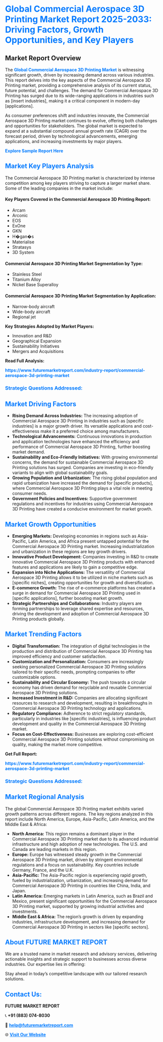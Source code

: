 <h1 style="color: #007BFF;">Global Commercial Aerospace 3D Printing Market Report 2025-2033: Driving Factors, Growth Opportunities, and Key Players</h1>

<section id="overview">
<h2>Market Report Overview</h2>
<p>The <a href="https://www.futuremarketreport.com/industry-report/commercial-aerospace-3d-printing-market" style="color: #007BFF; text-decoration: none;"><strong>Global Commercial Aerospace 3D Printing Market</strong></a> is witnessing significant growth, driven by increasing demand across various industries. This report delves into the key aspects of the Commercial Aerospace 3D Printing market, providing a comprehensive analysis of its current status, future potential, and challenges. The demand for Commercial Aerospace 3D Printing has surged due to its wide-ranging applications in industries such as [insert industries], making it a critical component in modern-day [applications].</p>
<p>As consumer preferences shift and industries innovate, the Commercial Aerospace 3D Printing market continues to evolve, offering both challenges and opportunities for stakeholders. The global market is expected to expand at a substantial compound annual growth rate (CAGR) over the forecast period, driven by technological advancements, emerging applications, and increasing investments by major players.</p>
</section>

<section id="overview">
<p><a href="https://www.futuremarketreport.com/request-sample/reportId=108886" style="color: #007BFF; text-decoration: none;"><strong>Explore Sample Report Here</strong></a></p>
</section>

<section id="key-players">
<h2 style="color: #007BFF;">Market Key Players Analysis</h2>
<p>The Commercial Aerospace 3D Printing market is characterized by intense competition among key players striving to capture a larger market share. Some of the leading companies in the market include:</p>
<h4>Key Players Covered in the Commercial Aerospace 3D Printing Report:</h4>
<ul><li>Arcam</li><li>Arconic</li><li>EOS</li><li>ExOne</li><li>GKN</li><li>H�gan�s</li><li>Materialise</li><li>Stratasys</li><li>3D System</li></ul>
<h4>Commercial Aerospace 3D Printing Market Segmentation by Type:</h4>
<ul><li>Stainless Steel</li><li>Titanium Alloy</li><li>Nickel Base Superalloy</li></ul>

<h4>Commercial Aerospace 3D Printing Market Segmentation by Application:</h4>
<ul><li>Narrow-body aircraft</li><li>Wide-body aircraft</li><li>Regional jet</li></ul>
<p><strong>Key Strategies Adopted by Market Players:</strong></p>
<ul>
<li>Innovation and R&D</li>
<li>Geographical Expansion</li>
<li>Sustainability Initiatives</li>
<li>Mergers and Acquisitions</li>
</ul>
</section>

<section>
<p><strong>Read Full Analysis: </strong></p><a href="https://www.futuremarketreport.com/industry-report/commercial-aerospace-3d-printing-market" style="color: #007BFF; text-decoration: none;"><strong>https://www.futuremarketreport.com/industry-report/commercial-aerospace-3d-printing-market</strong></a>
<h3 style="color: #007BFF;">Strategic Questions Addressed:</h3>
</section>

<section id="driving-factors">
<h2 style="color: #007BFF;">Market Driving Factors</h2>
<ul>
<li><strong>Rising Demand Across Industries:</strong> The increasing adoption of Commercial Aerospace 3D Printing in industries such as [specific industries] is a major growth driver. Its versatile applications and cost-effectiveness make it a preferred choice among manufacturers.</li>
<li><strong>Technological Advancements:</strong> Continuous innovations in production and application technologies have enhanced the efficiency and performance of Commercial Aerospace 3D Printing, further boosting market demand.</li>
<li><strong>Sustainability and Eco-Friendly Initiatives:</strong> With growing environmental concerns, the demand for sustainable Commercial Aerospace 3D Printing solutions has surged. Companies are investing in eco-friendly variants to align with global sustainability goals.</li>
<li><strong>Growing Population and Urbanization:</strong> The rising global population and rapid urbanization have increased the demand for [specific products], where Commercial Aerospace 3D Printing plays a vital role in meeting consumer needs.</li>
<li><strong>Government Policies and Incentives:</strong> Supportive government regulations and incentives for industries using Commercial Aerospace 3D Printing have created a conducive environment for market growth.</li>
</ul>
</section>

<section id="growth-opportunities">
<h2 style="color: #007BFF;">Market Growth Opportunities</h2>
<ul>
<li><strong>Emerging Markets:</strong> Developing economies in regions such as Asia-Pacific, Latin America, and Africa present untapped potential for the Commercial Aerospace 3D Printing market. Increasing industrialization and urbanization in these regions are key growth drivers.</li>
<li><strong>Innovative Product Development:</strong> Companies investing in R&D to create innovative Commercial Aerospace 3D Printing products with enhanced features and applications are likely to gain a competitive edge.</li>
<li><strong>Expansion into Niche Applications:</strong> The versatility of Commercial Aerospace 3D Printing allows it to be utilized in niche markets such as [specific niches], creating opportunities for growth and diversification.</li>
<li><strong>E-commerce Growth:</strong> The rise of e-commerce platforms has created a surge in demand for Commercial Aerospace 3D Printing used in [specific applications], further boosting market growth.</li>
<li><strong>Strategic Partnerships and Collaborations:</strong> Industry players are forming partnerships to leverage shared expertise and resources, driving the development and adoption of Commercial Aerospace 3D Printing products globally.</li>
</ul>
</section>

<section id="trending-factors">
<h2 style="color: #007BFF;">Market Trending Factors</h2>
<ul>
<li><strong>Digital Transformation:</strong> The integration of digital technologies in the production and distribution of Commercial Aerospace 3D Printing has improved efficiency and customer satisfaction.</li>
<li><strong>Customization and Personalization:</strong> Consumers are increasingly seeking personalized Commercial Aerospace 3D Printing solutions tailored to their specific needs, prompting companies to offer customizable options.</li>
<li><strong>Sustainability and Circular Economy:</strong> The push towards a circular economy has driven demand for recyclable and reusable Commercial Aerospace 3D Printing solutions.</li>
<li><strong>Increased Investment in R&D:</strong> Companies are allocating significant resources to research and development, resulting in breakthroughs in Commercial Aerospace 3D Printing technology and applications.</li>
<li><strong>Regulatory Compliance:</strong> Adherence to strict regulatory standards, particularly in industries like [specific industries], is influencing product development and quality in the Commercial Aerospace 3D Printing market.</li>
<li><strong>Focus on Cost-Effectiveness:</strong> Businesses are exploring cost-efficient Commercial Aerospace 3D Printing solutions without compromising on quality, making the market more competitive.</li>
</ul>
</section>

<section>
<p><strong>Get Full Report: </strong></p><a href="https://www.futuremarketreport.com/industry-report/commercial-aerospace-3d-printing-market" style="color: #007BFF; text-decoration: none;"><strong>https://www.futuremarketreport.com/industry-report/commercial-aerospace-3d-printing-market</strong></a>
<h3 style="color: #007BFF;">Strategic Questions Addressed:</h3>
</section>


<section id="regional-analysis">
<h2 style="color: #007BFF;">Market Regional Analysis</h2>
<p>The global Commercial Aerospace 3D Printing market exhibits varied growth patterns across different regions. The key regions analyzed in this report include North America, Europe, Asia-Pacific, Latin America, and the Middle East & Africa:</p>
<ul>
<li><strong>North America:</strong> This region remains a dominant player in the Commercial Aerospace 3D Printing market due to its advanced industrial infrastructure and high adoption of new technologies. The U.S. and Canada are leading markets in this region.</li>
<li><strong>Europe:</strong> Europe has witnessed steady growth in the Commercial Aerospace 3D Printing market, driven by stringent environmental regulations and a focus on sustainability. Key countries include Germany, France, and the U.K.</li>
<li><strong>Asia-Pacific:</strong> The Asia-Pacific region is experiencing rapid growth, fueled by industrialization, urbanization, and increasing demand for Commercial Aerospace 3D Printing in countries like China, India, and Japan.</li>
<li><strong>Latin America:</strong> Emerging markets in Latin America, such as Brazil and Mexico, present significant opportunities for the Commercial Aerospace 3D Printing market, supported by growing industrial activities and investments.</li>
<li><strong>Middle East & Africa:</strong> The region’s growth is driven by expanding industries, infrastructure development, and increasing demand for Commercial Aerospace 3D Printing in sectors like [specific sectors].</li>
</ul>
</section>

<footer>
<h2 style="color: #007BFF;">About FUTURE MARKET REPORT</h2>
<p>We are a trusted name in market research and advisory services, delivering actionable insights and strategic support to businesses across diverse industries. Our expertise lies in offering:</p>

<p>Stay ahead in today’s competitive landscape with our tailored research solutions.</p>

<h2 style="color: #007BFF;">Contact Us:</h2>
<p><strong>FUTURE MARKET REPORT</strong></p>
<p>📞 <strong>+91 (883) 074-8030</strong></p>
<p>📧 <strong><a href="mailto:help@futuremarketreport.com" style="color: #007BFF;">help@futuremarketreport.com</a></strong></p>
<p>🌐 <strong><a href="https://www.futuremarketreport.com/" style="color: #007BFF;">Visit Our Website</a></strong></p>
</footer>